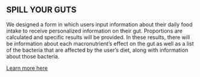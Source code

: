 ## SPILL YOUR GUTS
We designed a form in which users input information about their daily food intake to receive personalized information on their gut. Proportions are calculated and specific results will be provided. In these results, there will be information about each macronutrient’s effect on the gut as well as a list of the bacteria that are affected by the user’s diet, along with information about those bacteria.

[Learn more here](https://technoscience.ca/laureat/spill-your-guts/)
